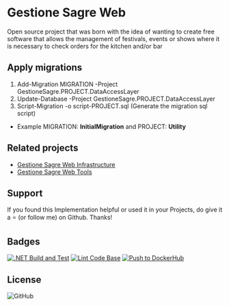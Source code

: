 ﻿# Gestione Sagre Web

Open source project that was born with the idea of wanting to create free software that allows the management of festivals, events or shows where it is necessary to check orders for the kitchen and/or bar

## Apply migrations

1. Add-Migration MIGRATION -Project GestioneSagre.PROJECT.DataAccessLayer
2. Update-Database -Project GestioneSagre.PROJECT.DataAccessLayer
3. Script-Migration -o script-PROJECT.sql (Generate the migration sql script)

- Example MIGRATION: **InitialMigration** and PROJECT: **Utility**

## Related projects

- [Gestione Sagre Web Infrastructure](https://github.com/AngeloDotNet/GestioneSagreWeb.Infrastructure)
- [Gestione Sagre Web Tools](https://github.com/AngeloDotNet/GestioneSagreWeb.Tools)

## Support

If you found this Implementation helpful or used it in your Projects, do give it a ⭐ (or follow me) on Github. Thanks!

## Badges

[![.NET Build and Test](https://github.com/AngeloDotNet/GestioneSagreWeb/actions/workflows/dotnet.yml/badge.svg?branch=master)](https://github.com/AngeloDotNet/GestioneSagreWeb/actions/workflows/dotnet.yml)
[![Lint Code Base](https://github.com/AngeloDotNet/GestioneSagreWeb/actions/workflows/linter.yml/badge.svg)](https://github.com/AngeloDotNet/GestioneSagreWeb/actions/workflows/linter.yml)
[![Push to DockerHub](https://github.com/AngeloDotNet/GestioneSagreWeb/actions/workflows/docker-publish.yml/badge.svg)](https://github.com/AngeloDotNet/GestioneSagreWeb/actions/workflows/docker-publish.yml)

## License

![GitHub](https://img.shields.io/github/license/angelodotnet/gestionesagreweb?style=for-the-badge)
